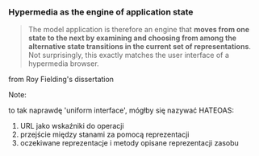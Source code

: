 ### Hypermedia as the engine of application state

> The model application is therefore an engine that **moves from one state to the next by examining and choosing from among
> the alternative state transitions in the current set of representations**.
> Not surprisingly, this exactly matches the user interface of a hypermedia browser.

<!-- .element class="attribution" -->
from Roy Fielding's dissertation

Note:

to tak naprawdę 'uniform interface', mógłby się nazywać HATEOAS:

1. URL jako wskaźniki do operacji
1. przejście między stanami za pomocą reprezentacji
1. oczekiwane reprezentacje i metody opisane reprezentacji zasobu
